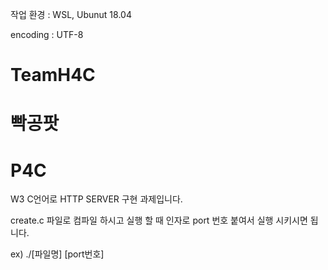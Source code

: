 작업 환경 : WSL, Ubunut 18.04

encoding : UTF-8

# TeamH4C
# 빡공팟
# P4C

W3 C언어로 HTTP SERVER 구현 과제입니다.

create.c 파일로 컴파일 하시고
실행 할 때 인자로 port 번호 붙여서 실행 시키시면 됩니다.

ex)
./[파일명] [port번호]

